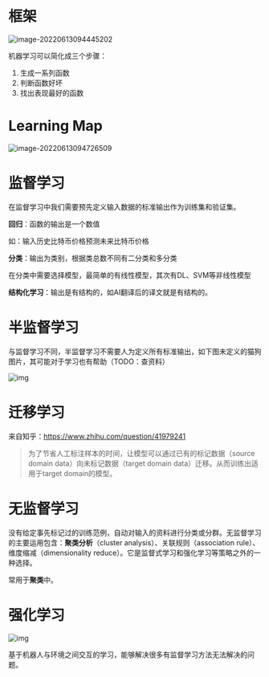 # 框架

![image-20220613094445202](https://cdn.jsdelivr.net/gh/hooooolyshit/Pictures/2022/06/13/image-20220613094445202-15dd66.png)

机器学习可以简化成三个步骤：

1. 生成一系列函数
2. 判断函数好坏
3. 找出表现最好的函数

# Learning Map

![image-20220613094726509](https://cdn.jsdelivr.net/gh/hooooolyshit/Pictures/2022/06/13/image-20220613094726509-955ec3.png)

# 监督学习

在监督学习中我们需要预先定义输入数据的标准输出作为训练集和验证集。

**回归**：函数的输出是一个数值

如：输入历史比特币价格预测未来比特币价格

**分类**：输出为类别，根据类总数不同有二分类和多分类

在分类中需要选择模型，最简单的有线性模型，其次有DL、SVM等非线性模型

**结构化学习**：输出是有结构的，如AI翻译后的译文就是有结构的。





# 半监督学习

与监督学习不同，半监督学习不需要人为定义所有标准输出，如下图未定义的猫狗图片，其可能对于学习也有帮助（TODO：查资料）

![img](https://cdn.jsdelivr.net/gh/hooooolyshit/Pictures/2022/06/13/chapter1-35-fea739.png)





# 迁移学习

来自知乎：https://www.zhihu.com/question/41979241

> 为了节省人工标注样本的时间，让模型可以通过已有的标记数据（source domain data）向未标记数据（target domain data）迁移。从而训练出适用于target domain的模型。



# 无监督学习

没有给定事先标记过的训练范例，自动对输入的资料进行分类或分群。无监督学习的主要运用包含：**聚类分析**（cluster analysis）、关联规则（association rule）、维度缩减（dimensionality reduce）。它是监督式学习和强化学习等策略之外的一种选择。

常用于**聚类**中。



# 强化学习

![img](https://cdn.jsdelivr.net/gh/hooooolyshit/Pictures/2022/06/13/640-5b11d0.png)

基于机器人与环境之间交互的学习，能够解决很多有监督学习方法无法解决的问题。